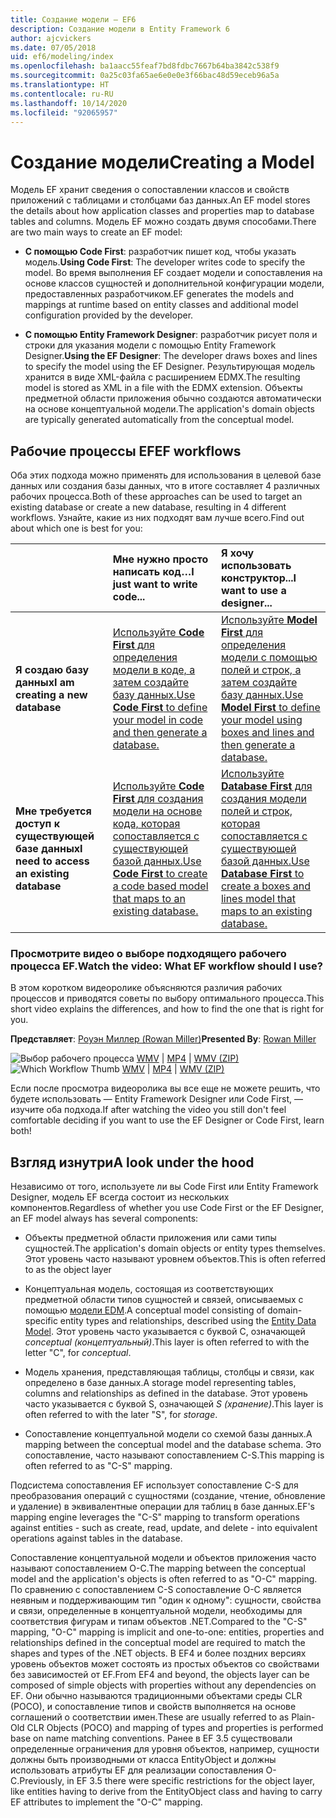 ```yaml
---
title: Создание модели — EF6
description: Создание модели в Entity Framework 6
author: ajcvickers
ms.date: 07/05/2018
uid: ef6/modeling/index
ms.openlocfilehash: ba1aacc55feaf7bd8fdbc7667b64ba3842c538f9
ms.sourcegitcommit: 0a25c03fa65ae6e0e0e3f66bac48d59eceb96a5a
ms.translationtype: HT
ms.contentlocale: ru-RU
ms.lasthandoff: 10/14/2020
ms.locfileid: "92065957"
---
```

# <a name="creating-a-model"></a><span data-ttu-id="28289-103">Создание модели</span><span class="sxs-lookup"><span data-stu-id="28289-103">Creating a Model</span></span>

<span data-ttu-id="28289-104">Модель EF хранит сведения о сопоставлении классов и свойств приложений с таблицами и столбцами баз данных.</span><span class="sxs-lookup"><span data-stu-id="28289-104">An EF model stores the details about how application classes and properties map to database tables and columns.</span></span> <span data-ttu-id="28289-105">Модель EF можно создать двумя способами.</span><span class="sxs-lookup"><span data-stu-id="28289-105">There are two main ways to create an EF model:</span></span>

- <span data-ttu-id="28289-106">**С помощью Code First**: разработчик пишет код, чтобы указать модель.</span><span class="sxs-lookup"><span data-stu-id="28289-106">**Using Code First**: The developer writes code to specify the model.</span></span> <span data-ttu-id="28289-107">Во время выполнения EF создает модели и сопоставления на основе классов сущностей и дополнительной конфигурации модели, предоставленных разработчиком.</span><span class="sxs-lookup"><span data-stu-id="28289-107">EF generates the models and mappings at runtime based on entity classes and additional model configuration provided by the developer.</span></span>

- <span data-ttu-id="28289-108">**С помощью Entity Framework Designer**: разработчик рисует поля и строки для указания модели с помощью Entity Framework Designer.</span><span class="sxs-lookup"><span data-stu-id="28289-108">**Using the EF Designer**: The developer draws boxes and lines to specify the model using the EF Designer.</span></span> <span data-ttu-id="28289-109">Результирующая модель хранится в виде XML-файла с расширением EDMX.</span><span class="sxs-lookup"><span data-stu-id="28289-109">The resulting model is stored as XML in a file with the EDMX extension.</span></span> <span data-ttu-id="28289-110">Объекты предметной области приложения обычно создаются автоматически на основе концептуальной модели.</span><span class="sxs-lookup"><span data-stu-id="28289-110">The application's domain objects are typically generated automatically from the conceptual model.</span></span>

## <a name="ef-workflows"></a><span data-ttu-id="28289-111">Рабочие процессы EF</span><span class="sxs-lookup"><span data-stu-id="28289-111">EF workflows</span></span>

<span data-ttu-id="28289-112">Оба этих подхода можно применять для использования в целевой базе данных или создания базы данных, что в итоге составляет 4 различных рабочих процесса.</span><span class="sxs-lookup"><span data-stu-id="28289-112">Both of these approaches can be used to target an existing database or create a new database, resulting in 4 different workflows.</span></span>
<span data-ttu-id="28289-113">Узнайте, какие из них подходят вам лучше всего.</span><span class="sxs-lookup"><span data-stu-id="28289-113">Find out about which one is best for you:</span></span>  

|                                           | <span data-ttu-id="28289-114">Мне нужно просто написать код…</span><span class="sxs-lookup"><span data-stu-id="28289-114">I just want to write code...</span></span>                                                                                                                   | <span data-ttu-id="28289-115">Я хочу использовать конструктор...</span><span class="sxs-lookup"><span data-stu-id="28289-115">I want to use a designer...</span></span>                                                                                                                        |
|:------------------------------------------|:-----------------------------------------------------------------------------------------------------------------------------------------------|:---------------------------------------------------------------------------------------------------------------------------------------------------|
| <span data-ttu-id="28289-116">**Я создаю базу данных**</span><span class="sxs-lookup"><span data-stu-id="28289-116">**I am creating a new database**</span></span>          | [<span data-ttu-id="28289-117">Используйте **Code First** для определения модели в коде, а затем создайте базу данных.</span><span class="sxs-lookup"><span data-stu-id="28289-117">Use **Code First** to define your model in code and then generate a database.</span></span>](xref:ef6/modeling/code-first/workflows/new-database)           | [<span data-ttu-id="28289-118">Используйте **Model First** для определения модели с помощью полей и строк, а затем создайте базу данных.</span><span class="sxs-lookup"><span data-stu-id="28289-118">Use **Model First** to define your model using boxes and lines and then generate a database.</span></span>](xref:ef6/modeling/designer/workflows/model-first)   |
| <span data-ttu-id="28289-119">**Мне требуется доступ к существующей базе данных**</span><span class="sxs-lookup"><span data-stu-id="28289-119">**I need to access an existing database**</span></span> | [<span data-ttu-id="28289-120">Используйте **Code First** для создания модели на основе кода, которая сопоставляется с существующей базой данных.</span><span class="sxs-lookup"><span data-stu-id="28289-120">Use **Code First** to create a code based model that maps to an existing database.</span></span>](xref:ef6/modeling/code-first/workflows/existing-database) | [<span data-ttu-id="28289-121">Используйте **Database First** для создания модели полей и строк, которая сопоставляется с существующей базой данных.</span><span class="sxs-lookup"><span data-stu-id="28289-121">Use **Database First** to create a boxes and lines model that maps to an existing database.</span></span>](xref:ef6/modeling/designer/workflows/database-first) |

### <a name="watch-the-video-what-ef-workflow-should-i-use"></a><span data-ttu-id="28289-122">Просмотрите видео о выборе подходящего рабочего процесса EF.</span><span class="sxs-lookup"><span data-stu-id="28289-122">Watch the video: What EF workflow should I use?</span></span>

<span data-ttu-id="28289-123">В этом коротком видеоролике объясняются различия рабочих процессов и приводятся советы по выбору оптимального процесса.</span><span class="sxs-lookup"><span data-stu-id="28289-123">This short video explains the differences, and how to find the one that is right for you.</span></span>

<span data-ttu-id="28289-124">**Представляет**: [Роуэн Миллер (Rowan Miller)](https://romiller.com/)</span><span class="sxs-lookup"><span data-stu-id="28289-124">**Presented By**: [Rowan Miller](https://romiller.com/)</span></span>

<span data-ttu-id="28289-125">![Выбор рабочего процесса](../media/whichworkflow-thumb.png) [WMV](https://download.microsoft.com/download/8/F/8/8F81F4CD-3678-4229-8D79-0C63FFA3C595/HDI_ITPro_Technet_winvideo_ChoseYourWorkflow.wmv) | [MP4](https://download.microsoft.com/download/8/F/8/8F81F4CD-3678-4229-8D79-0C63FFA3C595/HDI_ITPro_Technet_mp4video_ChoseYourWorkflow.m4v) | [WMV (ZIP)](https://download.microsoft.com/download/8/F/8/8F81F4CD-3678-4229-8D79-0C63FFA3C595/HDI_ITPro_Technet_winvideo_ChoseYourWorkflow.zip)</span><span class="sxs-lookup"><span data-stu-id="28289-125">![Which Workflow Thumb](../media/whichworkflow-thumb.png) [WMV](https://download.microsoft.com/download/8/F/8/8F81F4CD-3678-4229-8D79-0C63FFA3C595/HDI_ITPro_Technet_winvideo_ChoseYourWorkflow.wmv) | [MP4](https://download.microsoft.com/download/8/F/8/8F81F4CD-3678-4229-8D79-0C63FFA3C595/HDI_ITPro_Technet_mp4video_ChoseYourWorkflow.m4v) | [WMV (ZIP)](https://download.microsoft.com/download/8/F/8/8F81F4CD-3678-4229-8D79-0C63FFA3C595/HDI_ITPro_Technet_winvideo_ChoseYourWorkflow.zip)</span></span>

<span data-ttu-id="28289-126">Если после просмотра видеоролика вы все еще не можете решить, что будете использовать — Entity Framework Designer или Code First, — изучите оба подхода.</span><span class="sxs-lookup"><span data-stu-id="28289-126">If after watching the video you still don't feel comfortable deciding if you want to use the EF Designer or Code First, learn both!</span></span>

## <a name="a-look-under-the-hood"></a><span data-ttu-id="28289-127">Взгляд изнутри</span><span class="sxs-lookup"><span data-stu-id="28289-127">A look under the hood</span></span>

<span data-ttu-id="28289-128">Независимо от того, используете ли вы Code First или Entity Framework Designer, модель EF всегда состоит из нескольких компонентов.</span><span class="sxs-lookup"><span data-stu-id="28289-128">Regardless of whether you use Code First or the EF Designer, an EF model always has several components:</span></span>

- <span data-ttu-id="28289-129">Объекты предметной области приложения или сами типы сущностей.</span><span class="sxs-lookup"><span data-stu-id="28289-129">The application's domain objects or entity types themselves.</span></span> <span data-ttu-id="28289-130">Этот уровень часто называют уровнем объектов.</span><span class="sxs-lookup"><span data-stu-id="28289-130">This is often referred to as the object layer</span></span>

- <span data-ttu-id="28289-131">Концептуальная модель, состоящая из соответствующих предметной области типов сущностей и связей, описываемых с помощью [модели EDM](xref:ef6/resources/glossary#entity-data-model).</span><span class="sxs-lookup"><span data-stu-id="28289-131">A conceptual model consisting of domain-specific entity types and relationships, described using the [Entity Data Model](xref:ef6/resources/glossary#entity-data-model).</span></span> <span data-ttu-id="28289-132">Этот уровень часто указывается с буквой C, означающей _conceptual (концептуальный)_.</span><span class="sxs-lookup"><span data-stu-id="28289-132">This layer is often referred to with the letter "C", for _conceptual_.</span></span>

- <span data-ttu-id="28289-133">Модель хранения, представляющая таблицы, столбцы и связи, как определено в базе данных.</span><span class="sxs-lookup"><span data-stu-id="28289-133">A storage model representing tables, columns and relationships as defined in the database.</span></span> <span data-ttu-id="28289-134">Этот уровень часто указывается с буквой S, означающей _S (хранение)_.</span><span class="sxs-lookup"><span data-stu-id="28289-134">This layer is often referred to with the later "S", for _storage_.</span></span>  

- <span data-ttu-id="28289-135">Сопоставление концептуальной модели со схемой базы данных.</span><span class="sxs-lookup"><span data-stu-id="28289-135">A mapping between the conceptual model and the database schema.</span></span> <span data-ttu-id="28289-136">Это сопоставление, часто называют сопоставлением C-S.</span><span class="sxs-lookup"><span data-stu-id="28289-136">This mapping is often referred to as "C-S" mapping.</span></span>

<span data-ttu-id="28289-137">Подсистема сопоставления EF использует сопоставление C-S для преобразования операций с сущностями (создание, чтение, обновление и удаление) в эквивалентные операции для таблиц в базе данных.</span><span class="sxs-lookup"><span data-stu-id="28289-137">EF's mapping engine leverages the "C-S" mapping to transform operations against entities - such as create, read, update, and delete - into equivalent operations against tables in the database.</span></span>

<span data-ttu-id="28289-138">Сопоставление концептуальной модели и объектов приложения часто называют сопоставлением O-C.</span><span class="sxs-lookup"><span data-stu-id="28289-138">The mapping between the conceptual model and the application's objects is often referred to as "O-C" mapping.</span></span> <span data-ttu-id="28289-139">По сравнению с сопоставлением C-S сопоставление O-C является неявным и поддерживающим тип "один к одному": сущности, свойства и связи, определенные в концептуальной модели, необходимы для соответствия фигурам и типам объектов .NET.</span><span class="sxs-lookup"><span data-stu-id="28289-139">Compared to the "C-S" mapping, "O-C" mapping is implicit and one-to-one: entities, properties and relationships defined in the conceptual model are required to match the shapes and types of the .NET objects.</span></span> <span data-ttu-id="28289-140">В EF4 и более поздних версиях уровень объектов может состоять из простых объектов со свойствами без зависимостей от EF.</span><span class="sxs-lookup"><span data-stu-id="28289-140">From EF4 and beyond, the objects layer can be composed of simple objects with properties without any dependencies on EF.</span></span> <span data-ttu-id="28289-141">Они обычно называются традиционными объектами среды CLR (POCO), и сопоставление типов и свойств выполняется на основе соглашений о соответствии имен.</span><span class="sxs-lookup"><span data-stu-id="28289-141">These are usually referred to as Plain-Old CLR Objects (POCO) and mapping of types and properties is performed base on name matching conventions.</span></span> <span data-ttu-id="28289-142">Ранее в EF 3.5 существовали определенные ограничения для уровня объектов, например, сущности должны быть производными от класса EntityObject и должны использовать атрибуты EF для реализации сопоставления O-C.</span><span class="sxs-lookup"><span data-stu-id="28289-142">Previously, in EF 3.5 there were specific restrictions for the object layer, like entities having to derive from the EntityObject class and having to carry EF attributes to implement the "O-C" mapping.</span></span>

